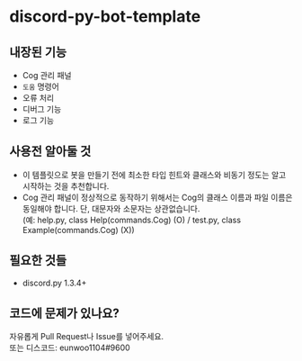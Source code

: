 # discord-py-bot-template
## 내장된 기능
- Cog 관리 패널
- `도움` 명령어
- 오류 처리
- 디버그 기능
- 로그 기능
## 사용전 알아둘 것
- 이 템플릿으로 봇을 만들기 전에 최소한 타입 힌트와 클래스와 비동기 정도는 알고 시작하는 것을 추천합니다.
- Cog 관리 패널이 정상적으로 동작하기 위해서는 Cog의 클래스 이름과 파일 이름은 동일해야 합니다. 단, 대문자와 소문자는 상관없습니다.  
(예: help.py, class Help(commands.Cog) (O) / test.py, class Example(commands.Cog) (X))
## 필요한 것들
- discord.py 1.3.4+
## 코드에 문제가 있나요?
자유롭게 Pull Request나 Issue를 넣어주세요.  
또는 디스코드: eunwoo1104#9600